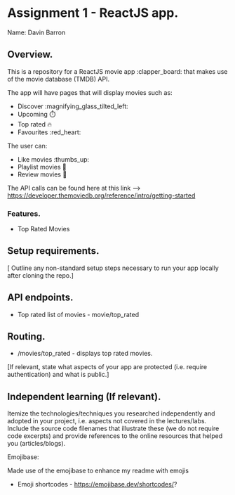 # Assignment 1 - ReactJS app.

Name: Davin Barron

## Overview.

This is a repository for a ReactJS movie app :clapper_board: that makes use of the movie database (TMDB) API. 

The app will have pages that will display movies such as: 
 - Discover :magnifying_glass_tilted_left:
 - Upcoming :stopwatch:
 - Top rated :fire:
 - Favourites :red_heart:

The user can:
 - Like movies :thumbs_up:
 - Playlist movies :open_file_folder:
 - Review movies :memo:
 
The API calls can be found here at this link --> https://developer.themoviedb.org/reference/intro/getting-started

### Features.

+ Top Rated Movies

## Setup requirements.

[ Outline any non-standard setup steps necessary to run your app locally after cloning the repo.]

## API endpoints.

+ Top rated list of movies - movie/top_rated

## Routing.

+ /movies/top_rated - displays top rated movies.

[If relevant, state what aspects of your app are protected (i.e. require authentication) and what is public.]

## Independent learning (If relevant).

Itemize the technologies/techniques you researched independently and adopted in your project, 
i.e. aspects not covered in the lectures/labs. Include the source code filenames that illustrate these 
(we do not require code excerpts) and provide references to the online resources that helped you (articles/blogs).

Emojibase:

Made use of the emojibase to enhance my readme with emojis

+ Emoji shortcodes - https://emojibase.dev/shortcodes/?